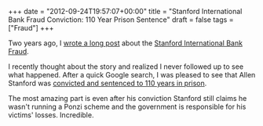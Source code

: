 +++
date = "2012-09-24T19:57:07+00:00"
title = "Stanford International Bank Fraud Conviction: 110 Year Prison Sentence"
draft = false
tags = ["Fraud"]
+++

Two years ago, I [wrote a long post](/posts/2010/10/stanford-international-bank-sib-fraud) about the [Stanford International Bank Fraud](http://en.wikipedia.org/wiki/Stanford_International_Bank). 

I recently thought about the story and realized I never followed up to see what happened. After a quick Google search, I was pleased to see that Allen Stanford was [convicted and sentenced to 110 years in prison](http://www.nytimes.com/2012/06/15/business/stanford-sentenced-to-110-years-in-jail-in-fraud-case.html?ref=robertallenstanford&moc.semityn.www). 

The most amazing part is even after his conviction Stanford still claims he wasn't running a Ponzi scheme and the government is responsible for his victims' losses. Incredible.
